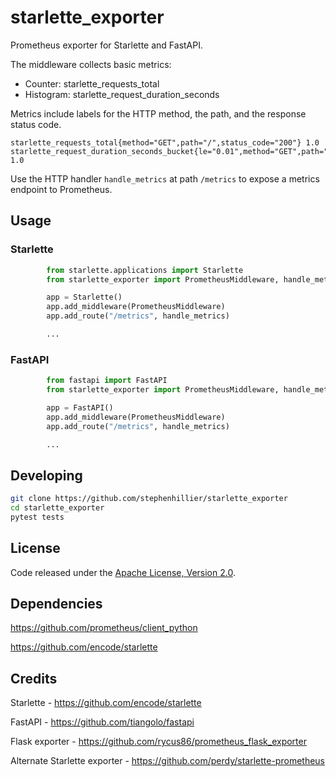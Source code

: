# starlette_exporter
Prometheus exporter for Starlette and FastAPI.

The middleware collects basic metrics:

* Counter: starlette_requests_total
* Histogram: starlette_request_duration_seconds

Metrics include labels for the HTTP method, the path, and the response status code.

```
starlette_requests_total{method="GET",path="/",status_code="200"} 1.0
starlette_request_duration_seconds_bucket{le="0.01",method="GET",path="/",status_code="200"} 1.0
```

Use the HTTP handler `handle_metrics` at path `/metrics` to expose a metrics endpoint to Prometheus.

## Usage

### Starlette

```python
        from starlette.applications import Starlette
        from starlette_exporter import PrometheusMiddleware, handle_metrics

        app = Starlette()
        app.add_middleware(PrometheusMiddleware)
        app.add_route("/metrics", handle_metrics)

        ...
```

### FastAPI

```python
        from fastapi import FastAPI
        from starlette_exporter import PrometheusMiddleware, handle_metrics

        app = FastAPI()
        app.add_middleware(PrometheusMiddleware)
        app.add_route("/metrics", handle_metrics)

        ...
```

## Developing

```sh
git clone https://github.com/stephenhillier/starlette_exporter
cd starlette_exporter
pytest tests
```

## License

Code released under the [Apache License, Version 2.0](https://github.com/bcgov/gwells/blob/master/LICENSE).


## Dependencies

https://github.com/prometheus/client_python

https://github.com/encode/starlette

## Credits

Starlette - https://github.com/encode/starlette

FastAPI - https://github.com/tiangolo/fastapi

Flask exporter - https://github.com/rycus86/prometheus_flask_exporter

Alternate Starlette exporter - https://github.com/perdy/starlette-prometheus
